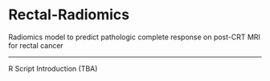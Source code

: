 # Rectal-Radiomics
Radiomics model to predict pathologic complete response on post-CRT MRI for rectal cancer

--------------------------------------------------------------------------------
R Script Introduction (TBA)
